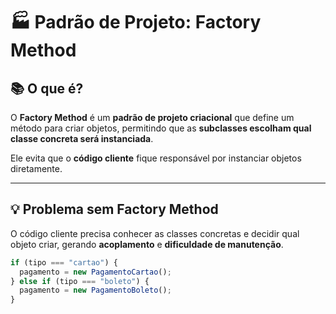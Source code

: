 # 🏭 Padrão de Projeto: Factory Method

## 📚 O que é?
O **Factory Method** é um **padrão de projeto criacional** que define um método para criar objetos, permitindo que as **subclasses escolham qual classe concreta será instanciada**.

Ele evita que o **código cliente** fique responsável por instanciar objetos diretamente.

---

## 💡 Problema sem Factory Method

O código cliente precisa conhecer as classes concretas e decidir qual objeto criar, gerando **acoplamento** e **dificuldade de manutenção**.

```typescript
if (tipo === "cartao") {
  pagamento = new PagamentoCartao();
} else if (tipo === "boleto") {
  pagamento = new PagamentoBoleto();
}
